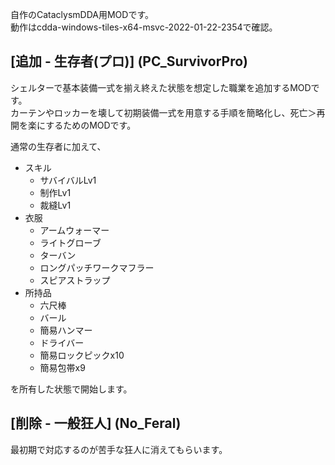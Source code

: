 自作のCataclysmDDA用MODです。  
動作はcdda-windows-tiles-x64-msvc-2022-01-22-2354で確認。

## [追加 - 生存者(プロ)] (PC_SurvivorPro)

シェルターで基本装備一式を揃え終えた状態を想定した職業を追加するMODです。  
カーテンやロッカーを壊して初期装備一式を用意する手順を簡略化し、死亡＞再開を楽にするためのMODです。

通常の生存者に加えて、
- スキル
  - サバイバルLv1
  - 制作Lv1
  - 裁縫Lv1
- 衣服
  - アームウォーマー
  - ライトグローブ
  - ターバン
  - ロングパッチワークマフラー
  - スピアストラップ
- 所持品
  - 六尺棒
  - バール
  - 簡易ハンマー
  - ドライバー
  - 簡易ロックピックx10
  - 簡易包帯x9

を所有した状態で開始します。

## [削除 - 一般狂人] (No_Feral)
最初期で対応するのが苦手な狂人に消えてもらいます。
